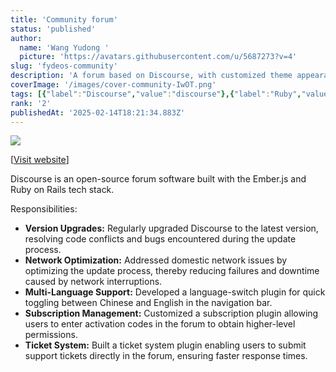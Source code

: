 ```yaml
---
title: 'Community forum'
status: 'published'
author:
  name: 'Wang Yudong '
  picture: 'https://avatars.githubusercontent.com/u/5687273?v=4'
slug: 'fydeos-community'
description: 'A forum based on Discourse, with customized theme appearance and management plugins.'
coverImage: '/images/cover-community-IwOT.png'
tags: [{"label":"Discourse","value":"discourse"},{"label":"Ruby","value":"ruby"},{"label":"CSS","value":"css"},{"value":"postgres","label":"Postgres"}]
rank: '2'
publishedAt: '2025-02-14T18:21:34.883Z'
---
```


![](/images/cover-community-U0OD.png)

\[[Visit website](https://community.fydeos.io)\]

Discourse is an open-source forum software built with the Ember.js and Ruby on Rails tech stack.

Responsibilities:

- **Version Upgrades:** Regularly upgraded Discourse to the latest version, resolving code conflicts and bugs encountered during the update process.
- **Network Optimization:** Addressed domestic network issues by optimizing the update process, thereby reducing failures and downtime caused by network interruptions.
- **Multi-Language Support:** Developed a language-switch plugin for quick toggling between Chinese and English in the navigation bar.
- **Subscription Management:** Customized a subscription plugin allowing users to enter activation codes in the forum to obtain higher-level permissions.
- **Ticket System:** Built a ticket system plugin enabling users to submit support tickets directly in the forum, ensuring faster response times.